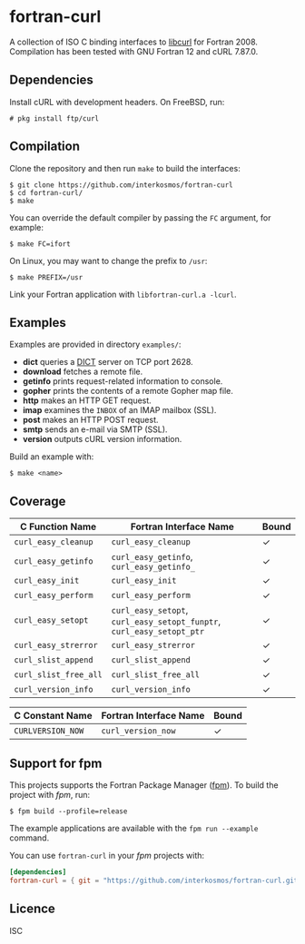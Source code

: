 # fortran-curl
A collection of ISO C binding interfaces to
[libcurl](https://curl.haxx.se/libcurl/) for Fortran 2008. Compilation has been
tested with GNU Fortran 12 and cURL 7.87.0.

## Dependencies
Install cURL with development headers. On FreeBSD, run:

```
# pkg install ftp/curl
```

## Compilation
Clone the repository and then run `make` to build the interfaces:

```
$ git clone https://github.com/interkosmos/fortran-curl
$ cd fortran-curl/
$ make
```

You can override the default compiler by passing the `FC` argument, for example:

```
$ make FC=ifort
```

On Linux, you may want to change the prefix to `/usr`:

```
$ make PREFIX=/usr
```

Link your Fortran application with `libfortran-curl.a -lcurl`.

## Examples
Examples are provided in directory `examples/`:

* **dict** queries a [DICT](https://en.wikipedia.org/wiki/DICT) server on TCP port 2628.
* **download** fetches a remote file.
* **getinfo** prints request-related information to console.
* **gopher** prints the contents of a remote Gopher map file.
* **http** makes an HTTP GET request.
* **imap** examines the `INBOX` of an IMAP mailbox (SSL).
* **post** makes an HTTP POST request.
* **smtp** sends an e-mail via SMTP (SSL).
* **version** outputs cURL version information.

Build an example with:

```
$ make <name>
```

## Coverage
| C Function Name       | Fortran Interface Name                                                | Bound |
|-----------------------|-----------------------------------------------------------------------|-------|
| `curl_easy_cleanup`   | `curl_easy_cleanup`                                                   | ✓     |
| `curl_easy_getinfo`   | `curl_easy_getinfo`, `curl_easy_getinfo_`                             | ✓     |
| `curl_easy_init`      | `curl_easy_init`                                                      | ✓     |
| `curl_easy_perform`   | `curl_easy_perform`                                                   | ✓     |
| `curl_easy_setopt`    | `curl_easy_setopt`, `curl_easy_setopt_funptr`, `curl_easy_setopt_ptr` | ✓     |
| `curl_easy_strerror`  | `curl_easy_strerror`                                                  | ✓     |
| `curl_slist_append`   | `curl_slist_append`                                                   | ✓     |
| `curl_slist_free_all` | `curl_slist_free_all`                                                 | ✓     |
| `curl_version_info`   | `curl_version_info`                                                   | ✓     |

| C Constant Name     | Fortran Interface Name | Bound |
|---------------------|------------------------|-------|
| `CURLVERSION_NOW`   | `curl_version_now`     | ✓     |

## Support for fpm
This projects supports the Fortran Package Manager
([fpm](https://github.com/fortran-lang/fpm)). To build the project with *fpm*,
run:

```
$ fpm build --profile=release
```

The example applications are available with the ``fpm run --example`` command.

You can use ``fortran-curl`` in your *fpm* projects with:

```toml
[dependencies]
fortran-curl = { git = "https://github.com/interkosmos/fortran-curl.git" }
```

## Licence
ISC
